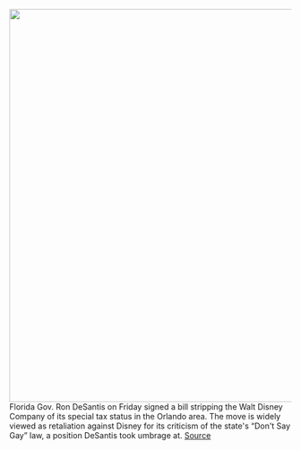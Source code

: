 <img src='https://cdn.vox-cdn.com/thumbor/hWBF4hMIHKK-D0AtTsP8WU7OfHA=/0x0:5100x3402/1200x800/filters:focal(374x1623:1190x2439)/cdn.vox-cdn.com/uploads/chorus_image/image/70782345/1239734980.0.jpg' width='700px' /><br/>
Florida Gov. Ron DeSantis on Friday signed a bill stripping the Walt Disney Company of its special tax status in the Orlando area. The move is widely viewed as retaliation against Disney for its criticism of the state's “Don't Say Gay” law, a position DeSantis took umbrage at.
<a href='https://www.theverge.com/2022/4/22/23037754/disney-florida-governor-desantis-signs-bill-tax-lgbtq'> Source <a/>
